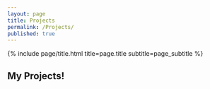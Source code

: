 ```yaml
---
layout: page
title: Projects
permalink: /Projects/
published: true
---
```


<div class="page" markdown="1">

{% include page/title.html title=page.title subtitle=page_subtitle %}

## My Projects!


</div>

